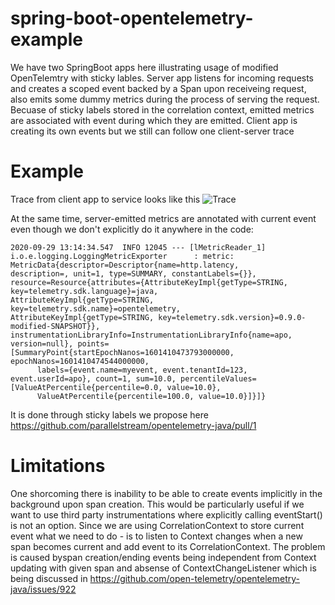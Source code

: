 # spring-boot-opentelemetry-example

We have two SpringBoot apps here illustrating usage of modified OpenTelemtry with sticky lables.
Server app listens for incoming requests and creates a scoped event backed by a Span upon receiveing request, also emits some dummy metrics during the process of serving the request. Becuase of sticky labels stored in the correlation context, emitted metrics are associated with event during which they are emitted.
Client app is creating its own events but we still can follow one client-server trace

# Example
Trace from client app to service looks like this
![Trace](https://lh3.googleusercontent.com/pw/ACtC-3cUqVxHrA2HRbfp8E2HQcmkZuAv2ZJmj9RaW4DVLbWimapvZ28gAo94Dl99QE9wNMXySEWlqe5mOaMHvWMjsnDAVtThrjs3R_X2qhRLUjBs_izke7V0sKb9tK13fe0pFL04nXIJweDY-jR8wywXZ3xwkw=w1715-h1159-no?authuser=0)

At the same time, server-emitted metrics are annotated with current event even though we don't explicitly do it anywhere in the code:
````
2020-09-29 13:14:34.547  INFO 12045 --- [lMetricReader_1] i.o.e.logging.LoggingMetricExporter      : metric: MetricData{descriptor=Descriptor{name=http.latency,
description=, unit=1, type=SUMMARY, constantLabels={}}, resource=Resource{attributes={AttributeKeyImpl{getType=STRING, key=telemetry.sdk.language}=java,
AttributeKeyImpl{getType=STRING, key=telemetry.sdk.name}=opentelemetry, AttributeKeyImpl{getType=STRING, key=telemetry.sdk.version}=0.9.0-modified-SNAPSHOT}},
instrumentationLibraryInfo=InstrumentationLibraryInfo{name=apo, version=null}, points=
[SummaryPoint{startEpochNanos=1601410473793000000, epochNanos=1601410474544000000,
      labels={event.name=myevent, event.tenantId=123, event.userId=apo}, count=1, sum=10.0, percentileValues=[ValueAtPercentile{percentile=0.0, value=10.0}, 
      ValueAtPercentile{percentile=100.0, value=10.0}]}]}
````
It is done through sticky labels we propose here https://github.com/parallelstream/opentelemetry-java/pull/1

# Limitations
One shorcoming there is inability to be able to create events implicitly in the background upon span creation. This would be particularly useful if we want to use third party instrumentations where explicitly calling eventStart() is not an option. Since we are using CorrelationContext to store current event what we need to do - is to listen to Context changes when a new span becomes current and add event to its CorrelationContext. The problem is caused byspan creation/ending events being independent from Context updating with given span and absense of ContextChangeListener which is being discussed in https://github.com/open-telemetry/opentelemetry-java/issues/922

